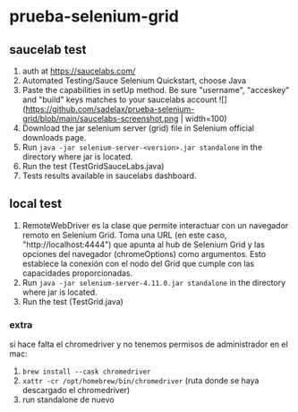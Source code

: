 # prueba-selenium-grid
## saucelab test
1. auth at https://saucelabs.com/
2. Automated Testing/Sauce Selenium Quickstart, choose Java
3. Paste the capabilities in setUp method. Be sure "username", "acceskey" and "build" keys matches to your saucelabs account
  ![](https://github.com/sadelax/prueba-selenium-grid/blob/main/saucelabs-screenshot.png | width=100)
5. Download the jar selenium server (grid) file in Selenium official downloads page.
6. Run ``java -jar selenium-server-<version>.jar standalone`` in the directory where jar is located.
7. Run the test (TestGridSauceLabs.java)
8. Tests results available in saucelabs dashboard.

## local test
1. RemoteWebDriver es la clase que permite interactuar con un navegador remoto en Selenium Grid. Toma una URL (en este caso, "http://localhost:4444") que apunta al hub de Selenium Grid y las opciones del navegador (chromeOptions) como argumentos. Esto establece la conexión con el nodo del Grid que cumple con las capacidades proporcionadas.
2. Run ``java -jar selenium-server-4.11.0.jar standalone`` in the directory where jar is located.
3. Run the test (TestGrid.java)

### extra
si hace falta el chromedriver y no tenemos permisos de administrador en el mac:
1. ``brew install --cask chromedriver``
2. ``xattr -cr /opt/homebrew/bin/chromedriver`` (ruta donde se haya descargado el chromedriver)
3. run standalone de nuevo
